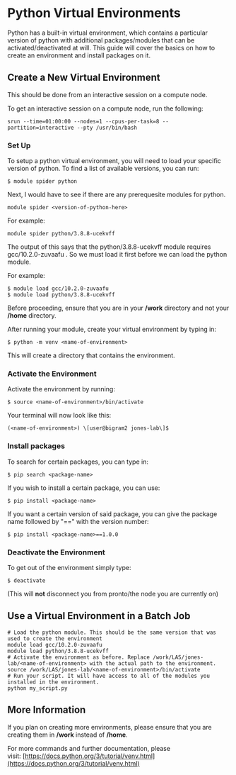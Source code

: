 # Python Virtual Environments

Python has a built-in virtual environment, which contains a particular version of python with additional packages/modules that can be activated/deactivated at will. This guide will cover the basics on how to create an environment and install packages on it.

Create a New Virtual Environment
--------------------------------

This should be done from an interactive session on a compute node.

To get an interactive session on a compute node, run the following:

```
srun --time=01:00:00 --nodes=1 --cpus-per-task=8 --partition=interactive --pty /usr/bin/bash
```

### Set Up

To setup a python virtual environment, you will need to load your specific version of python. To find a list of available versions, you can run:

```
$ module spider python
```

Next, I would have to see if there are any prerequesite modules for python.

```
module spider <version-of-python-here>
```

For example:

```
module spider python/3.8.8-ucekvff
```

The output of this says that the python/3.8.8-ucekvff module requires gcc/10.2.0-zuvaafu . So we must load it first before we can load the python module. 

For example:

```
$ module load gcc/10.2.0-zuvaafu
$ module load python/3.8.8-ucekvff
```

Before proceeding, ensure that you are in your **/work** directory and not your **/home** directory. 

After running your module, create your virtual environment by typing in:

```
$ python -m venv <name-of-environment>
```

This will create a directory that contains the environment.

### Activate the Environment

Activate the environment by running:

```
$ source <name-of-environment>/bin/activate
```

Your terminal will now look like this:

```
(<name-of-environment>) \[user@bigram2 jones-lab\]$ 
```

### Install packages

To search for certain packages, you can type in:

```
$ pip search <package-name>
```

If you wish to install a certain package, you can use:

```
$ pip install <package-name>
```

If you want a certain version of said package, you can give the package name followed by "==" with the version number:

```
$ pip install <package-name>==1.0.0
```

### Deactivate the Environment

To get out of the environment simply type:

```
$ deactivate
```

(This will **not** disconnect you from pronto/the node you are currently on)

Use a Virtual Environment in a Batch Job
----------------------------------------

```
# Load the python module. This should be the same version that was used to create the environment
module load gcc/10.2.0-zuvaafu
module load python/3.8.8-ucekvff
# Activate the environment as before. Replace /work/LAS/jones-lab/<name-of-environment> with the actual path to the environment.
source /work/LAS/jones-lab/<name-of-environment>/bin/activate
# Run your script. It will have access to all of the modules you installed in the environment.
python my_script.py
```

More Information
----------------

If you plan on creating more environments, please ensure that you are creating them in **/work** instead of **/home**.

For more commands and further documentation, please visit: [https://docs.python.org/3/tutorial/venv.html](https://docs.python.org/3/tutorial/venv.html)